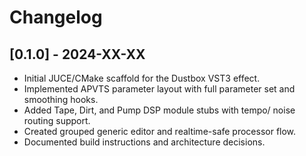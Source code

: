 # Changelog

## [0.1.0] - 2024-XX-XX
- Initial JUCE/CMake scaffold for the Dustbox VST3 effect.
- Implemented APVTS parameter layout with full parameter set and smoothing hooks.
- Added Tape, Dirt, and Pump DSP module stubs with tempo/ noise routing support.
- Created grouped generic editor and realtime-safe processor flow.
- Documented build instructions and architecture decisions.

